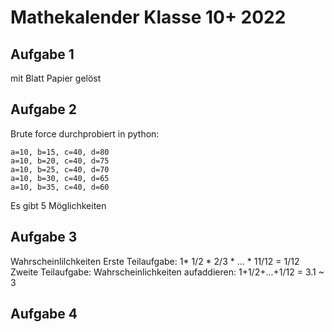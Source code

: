# Mathekalender Klasse 10+ 2022

## Aufgabe 1
mit Blatt Papier gelöst

## Aufgabe 2
Brute force durchprobiert in python:
```
a=10, b=15, c=40, d=80
a=10, b=20, c=40, d=75
a=10, b=25, c=40, d=70
a=10, b=30, c=40, d=65
a=10, b=35, c=40, d=60
```
Es gibt 5 Möglichkeiten

## Aufgabe 3
Wahrscheinlilchkeiten
Erste Teilaufgabe: 1* 1/2 * 2/3 * ... * 11/12 = 1/12
Zweite Teilaufgabe: Wahrscheinlichkeiten aufaddieren: 1+1/2+...+1/12 =  3.1 ~ 3

## Aufgabe 4